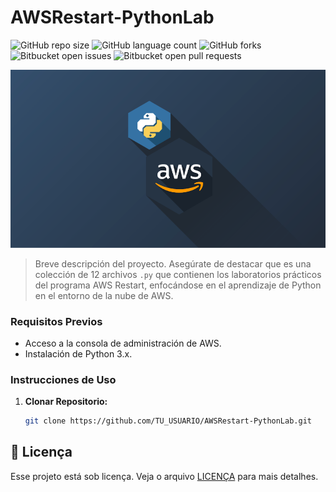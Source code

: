 # AWSRestart-PythonLab

![GitHub repo size](https://img.shields.io/github/repo-size/JoelRodriguez999/Python?style=for-the-badge)
![GitHub language count](https://img.shields.io/github/languages/count/TU_USUARIO/AWSRestart-PythonLab?style=for-the-badge)
![GitHub forks](https://img.shields.io/github/forks/TU_USUARIO/AWSRestart-PythonLab?style=for-the-badge)
![Bitbucket open issues](https://img.shields.io/bitbucket/issues/TU_USUARIO/AWSRestart-PythonLab?style=for-the-badge)
![Bitbucket open pull requests](https://img.shields.io/bitbucket/pr-raw/TU_USUARIO/AWSRestart-PythonLab?style=for-the-badge)

<img src="imagePythonAws.png">

> Breve descripción del proyecto. Asegúrate de destacar que es una colección de 12 archivos `.py` que contienen los laboratorios prácticos del programa AWS Restart, enfocándose en el aprendizaje de Python en el entorno de la nube de AWS.

### Requisitos Previos

- Acceso a la consola de administración de AWS.
- Instalación de Python 3.x.

### Instrucciones de Uso

1. **Clonar Repositorio:**
   ```bash
   git clone https://github.com/TU_USUARIO/AWSRestart-PythonLab.git


## 📝 Licença

Esse projeto está sob licença. Veja o arquivo [LICENÇA](LICENSE.md) para mais detalhes.


